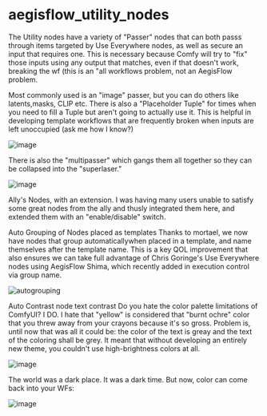 # aegisflow_utility_nodes
The Utility nodes have a variety of "Passer" nodes that can both passs through items targeted by Use Everywhere nodes, as well as secure an input that requires one. This is necessary because Comfy will try to "fix" those inputs using any output that matches, even if that doesn't work, breaking the wf (this is an "all workflows problem, not an AegisFlow problem.

Most commonly used is an "image" passer, but you can do others like latents,masks, CLIP etc. There is also a "Placeholder Tuple" for times when you need to fill a Tuple but aren't going to actually use it. This is helpful in developing template workflows that are frequently broken when inputs are left unoccupied (ask me how I know?)

![image](https://github.com/aegis72/aegisflow_utility_nodes/assets/118572301/f1157839-d454-4622-b5cd-b39a26678fec)


There is also the "multipasser" which gangs them all together so they can be collapsed into the "superlaser."

![image](https://github.com/aegis72/aegisflow_utility_nodes/assets/118572301/21eeb471-9247-4463-aca8-5437e1f6640a)


Ally's Nodes, with an extension.
I was having many users unable to satisfy some great nodes from the ally and thusly integrated them here, and extended them with an "enable/disable" switch. 

Auto Grouping of Nodes placed as templates
Thanks to mortael, we now have nodes that group automaticallywhen placed in a template, and name themselves after the template name. This is a key QOL improvement that also ensures we can take full advantage of Chris Goringe's Use Everywhere nodes using AegisFlow Shima, which recently added in execution control via group name.

![autogrouping](https://github.com/aegis72/aegisflow_utility_nodes/assets/118572301/4147c1c1-2170-474c-b750-55545184ed9b)


Auto Contrast node text contrast
Do you hate the color palette limitations of ComfyUI? I DO. I hate that "yellow" is considered that "burnt ochre" color that you threw away from your crayons because it's so gross. Problem is, until now that was all it could be: the color of the text is greay and the text of the coloring shall be grey. It meant that without developing an entirely new theme, you couldn't use high-brightness colors at all.

![image](https://github.com/aegis72/aegisflow_utility_nodes/assets/118572301/caea02a0-1872-4356-bccd-efa6efdd7594)


The world was a dark place. It was a dark time. But now, color can come back into your WFs:

![image](https://github.com/aegis72/aegisflow_utility_nodes/assets/118572301/23d4439c-1848-4976-8137-d8e727cdb5ce)
